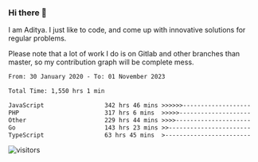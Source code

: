 ### Hi there 👋

I am Aditya. I just like to code, and come up with innovative solutions for regular problems.

Please note that a lot of work I do is on Gitlab and other branches than master, so my contribution graph will be complete mess.

<!--START_SECTION:waka-->

```txt
From: 30 January 2020 - To: 01 November 2023

Total Time: 1,550 hrs 1 min

JavaScript                 342 hrs 46 mins >>>>>>-------------------   22.11 %
PHP                        317 hrs 6 mins  >>>>>--------------------   20.46 %
Other                      229 hrs 44 mins >>>>---------------------   14.82 %
Go                         143 hrs 23 mins >>-----------------------   09.25 %
TypeScript                 63 hrs 45 mins  >------------------------   04.11 %
```

<!--END_SECTION:waka-->

![visitors](https://visitor-badge.glitch.me/badge?page_id=BrainBuzzer.visitor-badge&left_color=green&right_color=red)

